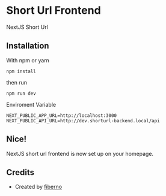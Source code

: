 # Short Url Frontend

NextJS Short Url

## Installation

With npm or yarn

```
npm install
```

then run

```
npm run dev
```

Enviroment Variable

```
NEXT_PUBLIC_APP_URL=http://localhost:3000
NEXT_PUBLIC_API_URL=http://dev.shorturl-backend.local/api
```

## Nice!

NextJS short url frontend is now set up on your homepage.

## Credits
- Created by [fiberno](https://github.com/phyowailinn)
